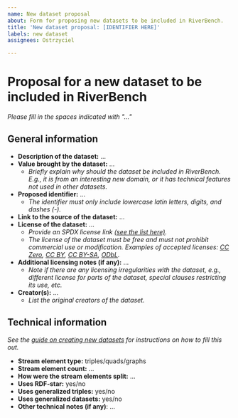 ```yaml
---
name: New dataset proposal
about: Form for proposing new datasets to be included in RiverBench.
title: 'New dataset proposal: [IDENTIFIER HERE]'
labels: new dataset
assignees: Ostrzyciel

---
```


# Proposal for a new dataset to be included in RiverBench
*Please fill in the spaces indicated with "..."*

## General information

- **Description of the dataset:** ...
- **Value brought by the dataset:** ...
  - *Briefly explain why should the dataset be included in RiverBench. E.g., it is from an interesting new domain, or it has technical features not used in other datasets.*
- **Proposed identifier:** ...
  - *The identifier must only include lowercase latin letters, digits, and dashes (-).*
- **Link to the source of the dataset:** ...
- **License of the dataset:** ...
  - *Provide an SPDX license link [(see the list here)](https://spdx.org/licenses/).*
  - *The license of the dataset must be free and must not prohibit commercial use or modification. Examples of accepted licenses: [CC Zero](https://spdx.org/licenses/CC0-1.0.html), [CC BY](https://spdx.org/licenses/CC-BY-4.0.html), [CC BY-SA](https://spdx.org/licenses/CC-BY-SA-4.0.html), [ODbL](https://spdx.org/licenses/ODbL-1.0.html).*
- **Additional licensing notes (if any):** ...
  - *Note if there are any licensing irregularities with the dataset, e.g., different license for parts of the dataset, special clauses restricting its use, etc.*
- **Creator(s):** ...
  - *List the original creators of the dataset.*

## Technical information

*See the [guide on creating new datasets](https://w3id.org/riverbench/documentation/creating-new-dataset) for instructions on how to fill this out.*

- **Stream element type:** triples/quads/graphs
- **Stream element count:** ...
- **How were the stream elements split:** ...
- **Uses RDF-star:** yes/no
- **Uses generalized triples:** yes/no
- **Uses generalized datasets:** yes/no
- **Other technical notes (if any)**: ...
